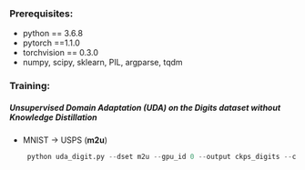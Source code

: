 ### Prerequisites:
- python == 3.6.8
- pytorch ==1.1.0
- torchvision == 0.3.0
- numpy, scipy, sklearn, PIL, argparse, tqdm


### Training:
##### Unsupervised Domain Adaptation (UDA) on the Digits dataset without Knowledge Distillation
- MNIST -> USPS (**m2u**)
	
	```python
	 python uda_digit.py --dset m2u --gpu_id 0 --output ckps_digits --cls_par 0.1
	```
